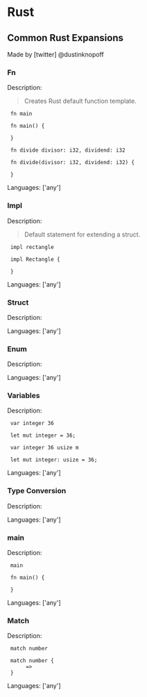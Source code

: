 # Rust

## Common Rust Expansions

Made by [twitter] @dustinknopoff

### Fn

Description:

> Creates Rust default function template.

` fn main`



```any
 fn main() {
     
 }
```

` fn divide divisor: i32, dividend: i32`



```any
 fn divide(divisor: i32, dividend: i32) {
     
 }
```

Languages: ['any']



### Impl

Description:

> Default statement for extending a struct.

` impl rectangle`



```any
 impl Rectangle {
     
 }
```

Languages: ['any']



### Struct

Description:

Languages: ['any']



### Enum

Description:

Languages: ['any']



### Variables

Description:

` var integer 36`



```any
 let mut integer = 36;
```

` var integer 36 usize m`



```any
 let mut integer: usize = 36;
```

Languages: ['any']



### Type Conversion

Description:

Languages: ['any']



### main

Description:

` main`



```any
 fn main() {
     
 }
```

Languages: ['any']



### Match

Description:

` match number`



```any
 match number {
      => 
 }
```

Languages: ['any']



